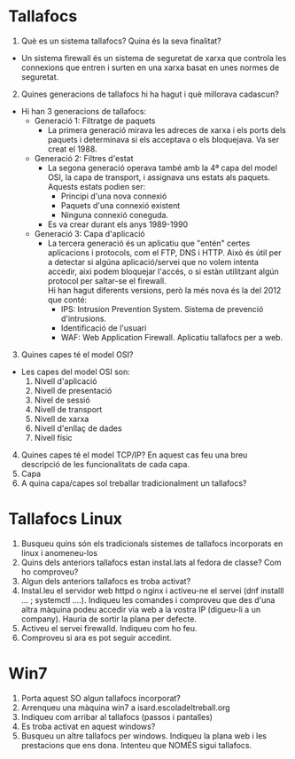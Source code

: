 # Tallafocs
1. Què es un sistema tallafocs? Quina és la seva finalitat?
  * Un sistema firewall és un sistema de seguretat de xarxa que controla les connexions que entren i surten en una xarxa basat en unes normes de seguretat.
2. Quines generacions de tallafocs hi ha hagut i què millorava cadascun?
  * Hi han 3 generacions de tallafocs:
    * Generació 1: Filtratge de paquets
      * La primera generació mirava les adreces de xarxa i els ports dels paquets i determinava si els acceptava o els bloquejava. Va ser creat el 1988.
    * Generació 2: Filtres d'estat
      * La segona generació operava també amb la 4ª capa del model OSI, la capa de transport, i assignava uns estats als paquets. Aquests estats podien ser:
        * Principi d'una nova connexió
        * Paquets d'una connexió existent
        * Ninguna connexió coneguda.
      * Es va crear durant els anys 1989-1990
    * Generació 3: Capa d'aplicació
      * La tercera generació és un aplicatiu que "entén" certes aplicacions i protocols, com el FTP, DNS i HTTP. Això és útil per a detectar si algúna aplicació/servei que no volem intenta accedir, aixi podem bloquejar l'accés, o si estàn utilitzant algún protocol per saltar-se el firewall.  
      Hi han hagut diferents versions, però la més nova és la del 2012 que conté:
        * IPS: Intrusion Prevention System. Sistema de prevenció d'intrusions.
        * Identificació de l'usuari
        * WAF: Web Application Firewall. Aplicatiu tallafocs per a web.
3. Quines capes té el model OSI?
  * Les capes del model OSI son:
    1. Nivell d'aplicació
    2. Nivell de presentació
    3. Nivel de sessió
    4. Nivell de transport
    5. Nivell de xarxa
    6. Nivell d'enllaç de dades
    7. Nivell físic
4. Quines capes té el model TCP/IP? En aquest cas feu una breu descripció de les funcionalitats de cada capa.
  1. Capa
5. A quina capa/capes sol treballar tradicionalment un tallafocs?

# Tallafocs Linux
1. Busqueu quins són els tradicionals sistemes de tallafocs incorporats en linux i anomeneu-los
2. Quins dels anteriors tallafocs estan instal.lats al fedora de classe? Com ho comproveu?
3. Algun dels anteriors tallafocs es troba activat?
4. Instal.leu el servidor web httpd o nginx i activeu-ne el servei (dnf installl ...  ; systemctl ....). Indiqueu les comandes i comproveu que des d'una altra màquina podeu accedir via web a la vostra IP (digueu-li a un company). Hauria de sortir la plana per defecte.
5. Activeu el servei firewalld. Indiqueu com ho feu.
6. Comproveu si ara es pot seguir accedint.

# Win7
1. Porta aquest SO algun tallafocs incorporat?
2. Arrenqueu una màquina win7 a isard.escoladeltreball.org
3. Indiqueu com arribar al tallafocs (passos i pantalles)
4. Es troba activat en aquest windows?
5. Busqueu un altre tallafocs per windows. Indiqueu la plana web i les prestacions que ens dona. Intenteu que NOMÉS sigui tallafocs.
